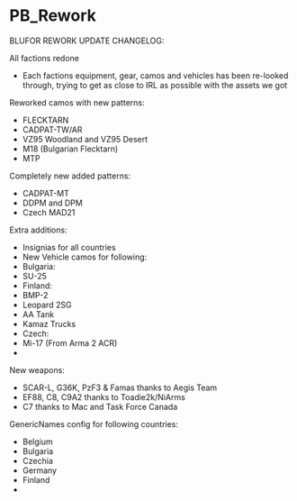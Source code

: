 # PB_Rework
BLUFOR REWORK UPDATE CHANGELOG:

All factions redone
- Each factions equipment, gear, camos and vehicles has been re-looked through, trying to get as close to IRL as possible with the assets we got

Reworked camos with new patterns:
- FLECKTARN
- CADPAT-TW/AR
- VZ95 Woodland and VZ95 Desert
- M18 (Bulgarian Flecktarn)
- MTP

Completely new added patterns:
- CADPAT-MT
- DDPM and DPM
- Czech MAD21

Extra additions:
- Insignias for all countries
- New Vehicle camos for following:
 - Bulgaria:
  - SU-25
 - Finland:
  - BMP-2
  - Leopard 2SG
  - AA Tank
  - Kamaz Trucks
 - Czech:
  - Mi-17 (From Arma 2 ACR)
 -

New weapons:
- SCAR-L, G36K, PzF3 & Famas thanks to Aegis Team
- EF88, C8, C9A2 thanks to Toadie2k/NiArms
- C7 thanks to Mac and Task Force Canada

GenericNames config for following countries:
- Belgium
- Bulgaria
- Czechia
- Germany
- Finland
-
 

